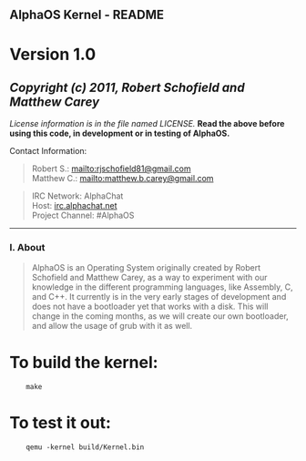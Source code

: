 AlphaOS Kernel - **README**
-----------------------
Version 1.0
===========

___Copyright (c) 2011, Robert Schofield and Matthew Carey___
-----------------------------------------------------------------------------------------------------------------------
*License information is in the file named LICENSE.*
**Read the above before using this code, in development or in testing of AlphaOS.**

Contact Information:

> Robert  S.: <mailto:rjschofield81@gmail.com>
> <br />Matthew C.: <mailto:matthew.b.carey@gmail.com>

> IRC Network: AlphaChat 
> <br />Host: [irc.alphachat.net](irc://irc.alphachat.net:6667)
> <br />Project Channel: #AlphaOS

-----------------------------------------------------------------------------------------------------------------------

### I. About
>  AlphaOS is an Operating System originally created by Robert Schofield and 
>  Matthew Carey, as a way to experiment with our knowledge in the different
>  programming languages, like Assembly, C, and C++.  It currently is in the
>  very early stages of development and does not have a bootloader yet that 
>  works with a disk. This will change in the coming months, as we will 
>  create our own bootloader, and allow the usage of grub with it as well.

  To build the kernel:
======================
    
        make
    
  To test it out:
=================
    
        qemu -kernel build/Kernel.bin
    
